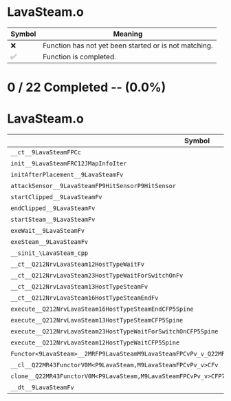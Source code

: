 # LavaSteam.o
| Symbol | Meaning 
| ------------- | ------------- 
| :x: | Function has not yet been started or is not matching. 
| :white_check_mark: | Function is completed. 


# 0 / 22 Completed -- (0.0%)
# LavaSteam.o
| Symbol | Decompiled? |
| ------------- | ------------- |
| `__ct__9LavaSteamFPCc` | :x: |
| `init__9LavaSteamFRC12JMapInfoIter` | :x: |
| `initAfterPlacement__9LavaSteamFv` | :x: |
| `attackSensor__9LavaSteamFP9HitSensorP9HitSensor` | :x: |
| `startClipped__9LavaSteamFv` | :x: |
| `endClipped__9LavaSteamFv` | :x: |
| `startSteam__9LavaSteamFv` | :x: |
| `exeWait__9LavaSteamFv` | :x: |
| `exeSteam__9LavaSteamFv` | :x: |
| `__sinit_\LavaSteam_cpp` | :x: |
| `__ct__Q212NrvLavaSteam12HostTypeWaitFv` | :x: |
| `__ct__Q212NrvLavaSteam23HostTypeWaitForSwitchOnFv` | :x: |
| `__ct__Q212NrvLavaSteam13HostTypeSteamFv` | :x: |
| `__ct__Q212NrvLavaSteam16HostTypeSteamEndFv` | :x: |
| `execute__Q212NrvLavaSteam16HostTypeSteamEndCFP5Spine` | :x: |
| `execute__Q212NrvLavaSteam13HostTypeSteamCFP5Spine` | :x: |
| `execute__Q212NrvLavaSteam23HostTypeWaitForSwitchOnCFP5Spine` | :x: |
| `execute__Q212NrvLavaSteam12HostTypeWaitCFP5Spine` | :x: |
| `Functor<9LavaSteam>__2MRFP9LavaSteamM9LavaSteamFPCvPv_v_Q22MR43FunctorV0M<P9LavaSteam,M9LavaSteamFPCvPv_v>` | :x: |
| `__cl__Q22MR43FunctorV0M<P9LavaSteam,M9LavaSteamFPCvPv_v>CFv` | :x: |
| `clone__Q22MR43FunctorV0M<P9LavaSteam,M9LavaSteamFPCvPv_v>CFP7JKRHeap` | :x: |
| `__dt__9LavaSteamFv` | :x: |
